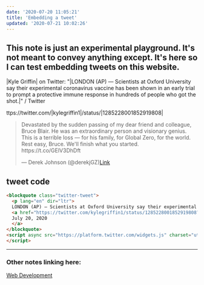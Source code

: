 ```yaml
---
date: '2020-07-20 11:05:21'
title: 'Embedding a tweet'
updated: '2020-07-21 10:02:26'
---
```

## This note is just an experimental playground. It's not meant to convey anything except. It's here so I can test embedding tweets on this website.

|Kyle Griffin| on Twitter: "|LONDON (AP) — Scientists at Oxford University say their experimental coronavirus vaccine has been shown in an early trial to prompt a protective immune response in hundreds of people who got the shot.|" / Twitter

ttps://twitter.com/|kylegriffin1|/status/|1285228001852919808|

<blockquote class="twitter-tweet"><p lang="en" dir="ltr">Devastated by the sudden passing of my dear friend and colleague, Bruce Blair. He was an extraordinary person and visionary genius. This is a terrible loss — for his family, for Global Zero, for the world. Rest easy, Bruce. We'll finish what you started. https://t.co/GElV3DhDft</p>&mdash; Derek Johnson (@derekjGZ)<a href="https://twitter.com/derekjGZ/status/1285227884265852929)?ref_src=twsrc%5#tfw">Link</a></blockquote><script async src="https://platform.twitter.com/widgets.js" charset="utf-8"></script>

## tweet code
```html
<blockquote class="twitter-tweet">
  <p lang="en" dir="ltr">
  LONDON (AP) — Scientists at Oxford University say their experimental coronavirus vaccine has been shown in an early trial to prompt a protective immune response in hundreds of people who got the shot.</p>&mdash; Kyle Griffin (@kylegriffin1)
  <a href="https://twitter.com/kylegriffin1/status/1285228001852919808?ref_src=twsrc%5Etfw">
  July 20, 2020
  </a>
</blockquote>
<script async src="https://platform.twitter.com/widgets.js" charset="utf-8">
</script>
```

---
### Other notes linking here:

[Web Development](/Web-dev)
